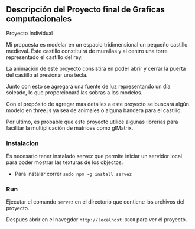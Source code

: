 ## Descripción del Proyecto final de Graficas computacionales

Proyecto Individual

Mi propuesta es modelar en un espacio tridimensional un pequeño castillo medieval. Este castillo constituirá de murallas y al centro una torre representado el castillo del rey. 

La animación de este proyecto consistirá en poder abrir y cerrar la puerta del castillo al presionar una tecla.

Junto con esto se agregará una fuente de luz representando un día soleado, lo que proporcionará las sobras a los modelos.

Con el propósito de agregar mas detalles a este proyecto se buscará algún modelo en three.js ya sea de animales o alguna bandera para el castillo. 

Por último, es probable que este proyecto utilice algunas librerías para facilitar la multiplicación de matrices como glMatrix.

### Instalacion

Es necesario tener instalado servez que permite iniciar un servidor local para poder mostrar las texturas de los objectos.

* Para instalar correr `sudo npm -g install servez`

### Run

Ejecutar el comando `servez` en el directorio que contiene los archivos del proyecto.

Despues abrir en el navegdor `http://localhost:8080` para ver el proyecto.